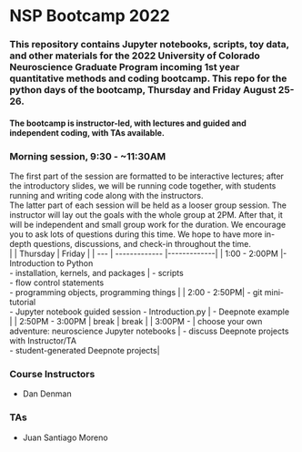 # NSP Bootcamp 2022

### This repository contains Jupyter notebooks, scripts, toy data, and other materials for the 2022 University of Colorado Neuroscience Graduate Program incoming 1st year quantitative methods and coding bootcamp. This repo for the python days of the bootcamp, Thursday and Friday August 25-26. 

#### The bootcamp is instructor-led, with lectures and guided and independent coding, with TAs available. 

### Morning session, 9:30 - ~11:30AM
The first part of the session are  formatted to be interactive lectures; after the introductory slides, we will be running code together, with students running and writing code along with the instructors. 
<br>
The latter part of each session will be held as a looser group session. The instructor will lay out the goals with the whole group at 2PM. After that, it will be independent and small group work for the duration. We encourage you to ask lots of questions during this time. We hope to have more in-depth questions, discussions, and check-in throughout the time.
<br>
| | Thursday        | Friday      | 
| --- | ------------- |-------------| 
| 1:00 - 2:00PM |- Introduction to Python  <br>- installation, kernels, and packages | - scripts  <br> - flow control statements  <br> - programming objects, programming things | 
| 2:00 - 2:50PM| -  git mini-tutorial <br> - Jupyter notebook guided session - Introduction.py | - Deepnote example <br> | 
| 2:50PM - 3:00PM | break | break | 
| 3:00PM - | choose your own adventure: neuroscience Jupyter notebooks | - discuss Deepnote projects with Instructor/TA  <br> - student-generated Deepnote projects| 

### Course Instructors
- Dan Denman

### TAs
- Juan Santiago Moreno
